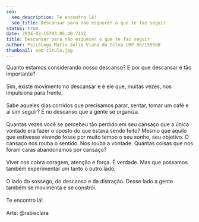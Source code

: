```yaml
---
seo:
  seo_description: Te encontro lá!
  seo_title: Descansar para não esquecer o que te faz seguir
status: true
date: 2024-02-15T03:05:40.741Z
title: Descansar para não esquecer o que te faz seguir
author: Psicóloga Maria Julia Viana da Silva CRP 06/159588
thumbnail: sem-título.jpg
---
```

<!--StartFragment-->

Quanto estamos considerando nosso descanso? E por que descansar é tão importante?\
\
Sim, existe movimento no descansar e é ele que, muitas vezes, nos impulsiona para frente.\
\
Sabe aqueles dias corridos que precisamos parar, sentar, tomar um café e aí sim seguir? É no descanso que a gente se organiza.\
\
Quantas vezes você se percebeu tão perdido em seu cansaço que a única vontade era fazer o oposto do que estava sendo feito? Mesmo que aquilo que estivesse vivendo fosse por muito tempo o seu sonho, seu objetivo. O cansaço nos rouba o sentido. Nos rouba a vontade. Quantas coisas que nos foram caras abandonamos por cansaço?\
\
Viver nos cobra coragem, atenção e força. É verdade. Mas que possamos também experimentar um tanto o outro lado.\
\
O lado do sossego, do descanso e da distração. Desse lado a gente também se movimenta e se constrói.\
\
Te encontro lá!\
\
Arte: @rabisclara

<!--EndFragment-->